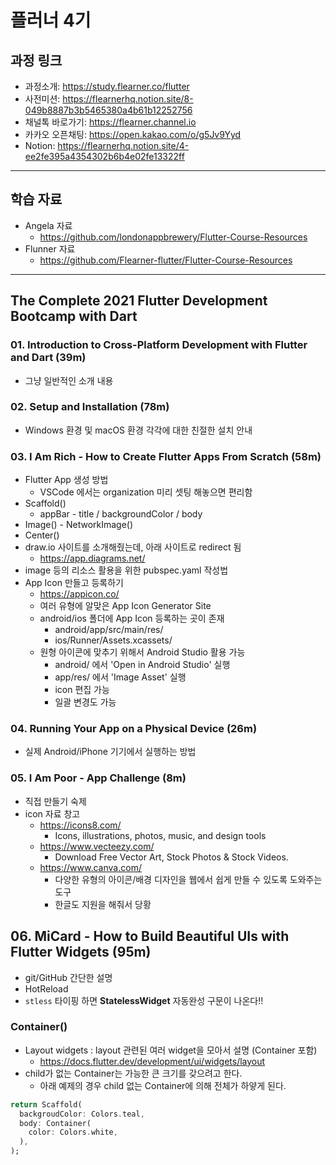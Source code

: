 # 플러너 4기

## 과정 링크
- 과정소개: https://study.flearner.co/flutter
- 사전미션: https://flearnerhq.notion.site/8-049b8887b3b5465380a4b61b12252756
- 채널톡 바로가기: https://flearner.channel.io
- 카카오 오픈채팅: https://open.kakao.com/o/g5Jv9Yyd
- Notion: https://flearnerhq.notion.site/4-ee2fe395a4354302b6b4e02fe13322ff

---
## 학습 자료
- Angela 자료
  - https://github.com/londonappbrewery/Flutter-Course-Resources
- Flunner 자료
  - https://github.com/Flearner-flutter/Flutter-Course-Resources

---
## The Complete 2021 Flutter Development Bootcamp with Dart

### 01. Introduction to Cross-Platform Development with Flutter and Dart (39m)
- 그냥 일반적인 소개 내용


### 02. Setup and Installation (78m)
- Windows 환경 및 macOS 환경 각각에 대한 친절한 설치 안내


### 03. I Am Rich - How to Create Flutter Apps From Scratch (58m)
- Flutter App 생성 방법
  - VSCode 에서는 organization 미리 셋팅 해놓으면 편리함
- Scaffold()
  - appBar - title / backgroundColor / body
- Image() - NetworkImage()
- Center()
- draw.io 사이트를 소개해줬는데, 아래 사이트로 redirect 됨
  - https://app.diagrams.net/
- image 등의 리소스 활용을 위한 pubspec.yaml 작성법
- App Icon 만들고 등록하기
  - https://appicon.co/
  - 여러 유형에 알맞은 App Icon Generator Site
  - android/ios 폴더에 App Icon 등록하는 곳이 존재
    - android/app/src/main/res/
    - ios/Runner/Assets.xcassets/
  - 원형 아이콘에 맞추기 위해서 Android Studio 활용 가능
    - android/ 에서 'Open in Android Studio' 실행
    - app/res/ 에서 'Image Asset' 실행
    - icon 편집 가능
    - 일괄 변경도 가능


### 04. Running Your App on a Physical Device (26m)
- 실제 Android/iPhone 기기에서 실행하는 방법


### 05. I Am Poor - App Challenge (8m)
- 직접 만들기 숙제
- icon 자료 창고
  - https://icons8.com/
    - Icons, illustrations, photos, music, and design tools
  - https://www.vecteezy.com/
    - Download Free Vector Art, Stock Photos & Stock Videos.
  - https://www.canva.com/
    - 다양한 유형의 아이콘/배경 디자인을 웹에서 쉽게 만들 수 있도록 도와주는 도구
    - 한글도 지원을 해줘서 당황


## 06. MiCard - How to Build Beautiful UIs with Flutter Widgets (95m)
- git/GitHub 간단한 설명
- HotReload
- `stless` 타이핑 하면 **StatelessWidget** 자동완성 구문이 나온다!!

### Container()
- Layout widgets : layout 관련된 여러 widget을 모아서 설명 (Container 포함)
  - https://docs.flutter.dev/development/ui/widgets/layout
- child가 없는 Container는 가능한 큰 크기를 갖으려고 한다.
  - 아래 예제의 경우 child 없는 Container에 의해 전체가 하얗게 된다.
 
```dart
return Scaffold(
  backgroudColor: Colors.teal,
  body: Container(
    color: Colors.white,
  ),
);
```
